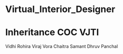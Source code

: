 # Virtual_Interior_Designer
# Inheritance COC VJTI
 Vidhi Rohira
 Viraj Vora
 Chaitra Samant
 Dhruv Panchal 
